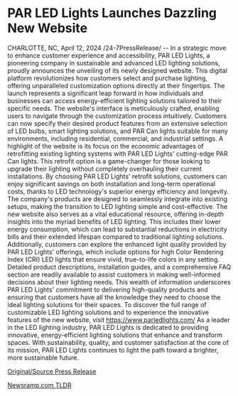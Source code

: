 # PAR LED Lights Launches Dazzling New Website

CHARLOTTE, NC, April 12, 2024 /24-7PressRelease/ -- In a strategic move to enhance customer experience and accessibility, PAR LED Lights, a pioneering company in sustainable and advanced LED lighting solutions, proudly announces the unveiling of its newly designed website. This digital platform revolutionizes how customers select and purchase lighting, offering unparalleled customization options directly at their fingertips.  The launch represents a significant leap forward in how individuals and businesses can access energy-efficient lighting solutions tailored to their specific needs. The website's interface is meticulously crafted, enabling users to navigate through the customization process intuitively. Customers can now specify their desired product features from an extensive selection of LED bulbs, smart lighting solutions, and PAR Can lights suitable for many environments, including residential, commercial, and industrial settings.  A highlight of the website is its focus on the economic advantages of retrofitting existing lighting systems with PAR LED Lights' cutting-edge PAR Can lights. This retrofit option is a game-changer for those looking to upgrade their lighting without completely overhauling their current installations. By choosing PAR LED Lights' retrofit solutions, customers can enjoy significant savings on both installation and long-term operational costs, thanks to LED technology's superior energy efficiency and longevity. The company's products are designed to seamlessly integrate into existing setups, making the transition to LED lighting simple and cost-effective.  The new website also serves as a vital educational resource, offering in-depth insights into the myriad benefits of LED lighting. This includes their lower energy consumption, which can lead to substantial reductions in electricity bills and their extended lifespan compared to traditional lighting solutions. Additionally, customers can explore the enhanced light quality provided by PAR LED Lights' offerings, which include options for high Color Rendering Index (CRI) LED lights that ensure vivid, true-to-life colors in any setting.  Detailed product descriptions, installation guides, and a comprehensive FAQ section are readily available to assist customers in making well-informed decisions about their lighting needs. This wealth of information underscores PAR LED Lights' commitment to delivering high-quality products and ensuring that customers have all the knowledge they need to choose the ideal lighting solutions for their spaces.  To discover the full range of customizable LED lighting solutions and to experience the innovative features of the new website, visit https://www.parledlights.com/  As a leader in the LED lighting industry, PAR LED Lights is dedicated to providing innovative, energy-efficient lighting solutions that enhance and transform spaces. With sustainability, quality, and customer satisfaction at the core of its mission, PAR LED Lights continues to light the path toward a brighter, more sustainable future. 

[Original/Source Press Release](https://www.24-7pressrelease.com/press-release/509944/par-led-lights-launches-dazzling-new-website) 

[Newsramp.com TLDR](https://newsramp.com/None) 